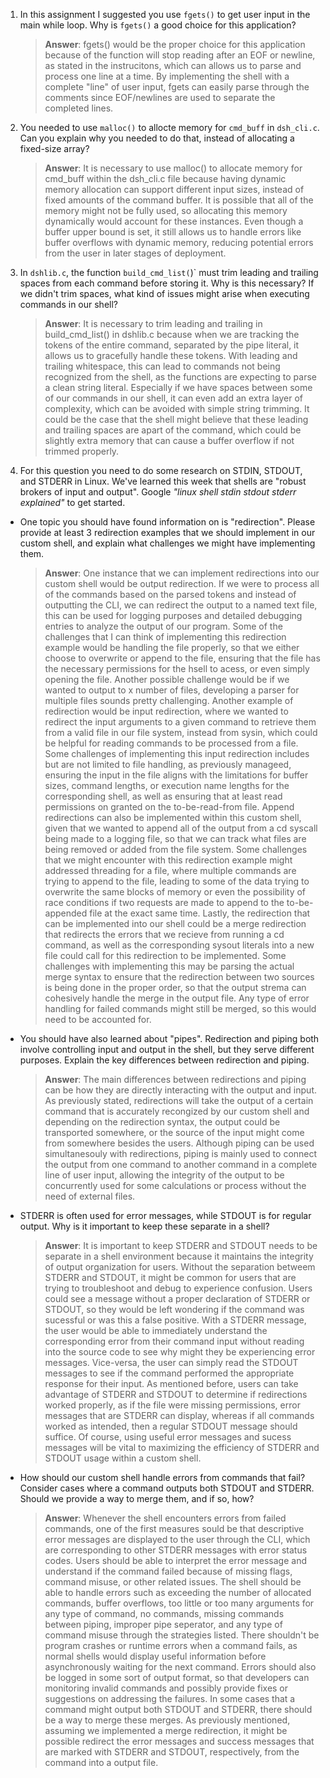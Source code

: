 1. In this assignment I suggested you use `fgets()` to get user input in the main while loop. Why is `fgets()` a good choice for this application?

    > **Answer**: fgets() would be the proper choice for this application because of the function will stop reading after an EOF or newline, as stated in the instrucitons, which can allows us to parse and process one line at a time. By implementing the shell with a complete "line" of user input, fgets can easily parse through the comments since EOF/newlines are used to separate the completed lines.

2. You needed to use `malloc()` to allocte memory for `cmd_buff` in `dsh_cli.c`. Can you explain why you needed to do that, instead of allocating a fixed-size array?

    > **Answer**: It is necessary to use malloc() to allocate memory for cmd_buff within the dsh_cli.c file because having dynamic memory allocation can support different input sizes, instead of fixed amounts of the command buffer. It is possible that all of the memory might not be fully used, so allocating this memory dynamically would account for these instances. Even though a buffer upper bound is set, it still allows us to handle errors like buffer overflows with dynamic memory, reducing potential errors from the user in later stages of deployment.

3. In `dshlib.c`, the function `build_cmd_list(`)` must trim leading and trailing spaces from each command before storing it. Why is this necessary? If we didn't trim spaces, what kind of issues might arise when executing commands in our shell?

    > **Answer**: It is necessary to trim leading and trailing in build_cmd_list() in dshlib.c because when we are tracking the tokens of the entire command, separated by the pipe literal, it allows us to gracefully handle these tokens. With leading and trailing whitespace, this can lead to commands not being recognized from the shell, as the functions are expecting to parse a clean string literal. Especially if we have spaces between some of our commands in our shell, it can even add an extra layer of complexity, which can be avoided with simple string trimming. It could be the case that the shell might believe that these leading and trailing spaces are apart of the command, which could be slightly extra memory that can cause a buffer overflow if not trimmed properly. 

4. For this question you need to do some research on STDIN, STDOUT, and STDERR in Linux. We've learned this week that shells are "robust brokers of input and output". Google _"linux shell stdin stdout stderr explained"_ to get started.

- One topic you should have found information on is "redirection". Please provide at least 3 redirection examples that we should implement in our custom shell, and explain what challenges we might have implementing them.

    > **Answer**: One instance that we can implement redirections into our custom shell would be output redirection. If we were to process all of the commands based on the parsed tokens and instead of outputting the CLI, we can redirect the output to a named text file, this can be used for logging purposes and detailed debugging entries to analyze the output of our program. Some of the challenges that I can think of implementing this redirection example would be handling the file properly, so that we either choose to overwrite or append to the file, ensuring that the file has the necessary permissions for the hsell to acess, or even simply opening the file. Another possible challenge would be if we wanted to output to x number of files, developing a parser for multiple files sounds pretty challenging. Another example of redirection would be input redirection, where we wanted to redirect the input arguments to a given command to retrieve them from a valid file in our file system, instead from sysin, which could be helpful for reading commands to be processed from a file. Some challenges of implementing this input redirection includes but are not limited to file handling, as previously manageed, ensuring the input in the file aligns with the limitations for buffer sizes, command lengths, or execution name lengths for the corresponding shell, as well as ensuring that at least read permissions on granted on the to-be-read-from file. Append redirections can also be implemented within this custom shell, given that we wanted to append all of the output from a cd syscall being made to a logging file, so that we can track what files are being removed or added from the file system. Some challenges that we might encounter with this redirection example might addressed threading for a file, where multiple commands are trying to append to the file, leading to some of the data trying to overwrite the same blocks of memory or even the possibility of race conditions if two requests are made to append to the to-be-appended file at the exact same time. Lastly, the redirection that can be implemented into our shell could be a merge redirection that redirects the errors that we recieve from running a cd command, as well as the corresponding sysout literals into a new file could call for this redirection to be implemented. Some challenges with implementing this may be parsing the actual merge syntax to ensure that the redirection between two sources is being done in the proper order, so that the output strema can cohesively handle the merge in the output file. Any type of error handling for failed commands might still be merged, so this would need to be accounted for.

- You should have also learned about "pipes". Redirection and piping both involve controlling input and output in the shell, but they serve different purposes. Explain the key differences between redirection and piping.

    > **Answer**: The main differences between redirections and piping can be how they are directly interacting with the output and input. As previously stated, redirections will take the output of a certain command that is accurately recongized by our custom shell and depending on the redirection syntax, the output could be transported somewhere, or the source of the input might come from somewhere besides the users. Although piping can be used simultanesouly with redirections, piping is mainly used to connect the output from one command to another command in a complete line of user input, allowing the integrity of the output to be concurrently used for some calculations or process without the need of external files.

- STDERR is often used for error messages, while STDOUT is for regular output. Why is it important to keep these separate in a shell?

    > **Answer**: It is important to keep STDERR and STDOUT needs to be separate in a shell environment because it maintains the integrity of output organization for users. Without the separation betweem STDERR and STDOUT, it might be common for users that are trying to troubleshoot and debug to experience confusion. Users could see a message without a proper declaration of STDERR or STDOUT, so they would be left wondering if the command was sucessful or was this a false positive. With a STDERR message, the user would be able to immediately understand the corresponding error from their command input without reading into the source code to see why might they be experiencing error messages. Vice-versa, the user can simply read the STDOUT messages to see if the command performed the appropriate response for their input. As mentioned before, users can take advantage of STDERR and STDOUT to determine if redirections worked properly, as if the file were missing permissions, error messages that are STDERR can display, whereas if all commands worked as intended, then a regular STDOUT message should suffice. Of course, using useful error messages and sucess messages will be vital to maximizing the efficiency of STDERR and STDOUT usage within a custom shell.

- How should our custom shell handle errors from commands that fail? Consider cases where a command outputs both STDOUT and STDERR. Should we provide a way to merge them, and if so, how?

    > **Answer**: Whenever the shell encounters errors from failed commands, one of the first measures sould be that descriptive error messages are displayed to the user through the CLI, which are corresponding to other STDERR messages with error status codes. Users should be able to interpret the error message and understand if the command failed because of missing flags, command misuse, or other related issues. The shell should be able to handle errors such as exceeding the number of allocated commands, buffer overflows, too little or too many arguments for any type of command, no commands, missing commands between piping, improper pipe seperator, and any type of command misuse through the strategies listed. There shouldn't be program crashes or runtime errors when a command fails, as normal shells would display useful information before asynchronously waiting for the next command. Errors should also be logged in some sort of output format, so that developers can monitoring invalid commands and possibly provide fixes or suggestions on addressing the failures. In some cases that a command might output both STDOUT and STDERR, there should be a way to merge these merges. As previously mentioned, assuming we implemented a merge redirection, it might be possible redirect the error messages and success messages that are marked with STDERR and STDOUT, respectively, from the command into a output file. 